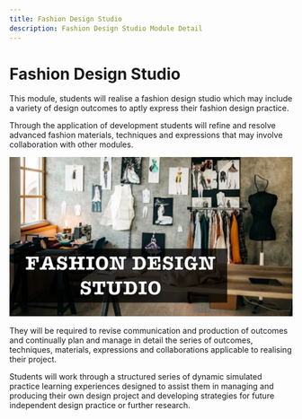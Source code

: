 ```yaml
---
title: Fashion Design Studio
description: Fashion Design Studio Module Detail
---
```


# Fashion Design Studio

This module, students will realise a fashion design studio which may include a variety of design outcomes to aptly express their fashion design practice. 

Through the application of development students will refine and resolve advanced fashion materials, 
techniques and expressions that may involve collaboration with other modules. 

![Fashion Design Studio](/assets/images/modules/studio.jpg)

They will be required to revise communication and production of outcomes and continually plan and manage in detail the series of outcomes, 
techniques, materials, expressions and collaborations applicable to realising their project.

Students will work through a structured series of dynamic simulated practice learning experiences designed to assist them
in managing and producing their own design project and developing strategies for future independent design practice or further research. 